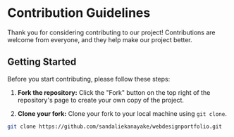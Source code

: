 # Contribution Guidelines

Thank you for considering contributing to our project! Contributions are welcome from everyone, and they help make our project better.

## Getting Started

Before you start contributing, please follow these steps:

1. **Fork the repository:** Click the "Fork" button on the top right of the repository's page to create your own copy of the project.

2. **Clone your fork:** Clone your fork to your local machine using `git clone`.

```bash
git clone https://github.com/sandaliekanayake/webdesignportfolio.git
